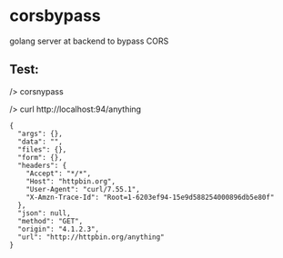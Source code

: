 # corsbypass
golang server at backend to bypass CORS

## Test:

/> corsnypass


/> curl http://localhost:94/anything
```
{
  "args": {},
  "data": "",
  "files": {},
  "form": {},
  "headers": {
    "Accept": "*/*",
    "Host": "httpbin.org",
    "User-Agent": "curl/7.55.1",
    "X-Amzn-Trace-Id": "Root=1-6203ef94-15e9d588254000896db5e80f"
  },
  "json": null,
  "method": "GET",
  "origin": "4.1.2.3",
  "url": "http://httpbin.org/anything"
}
```